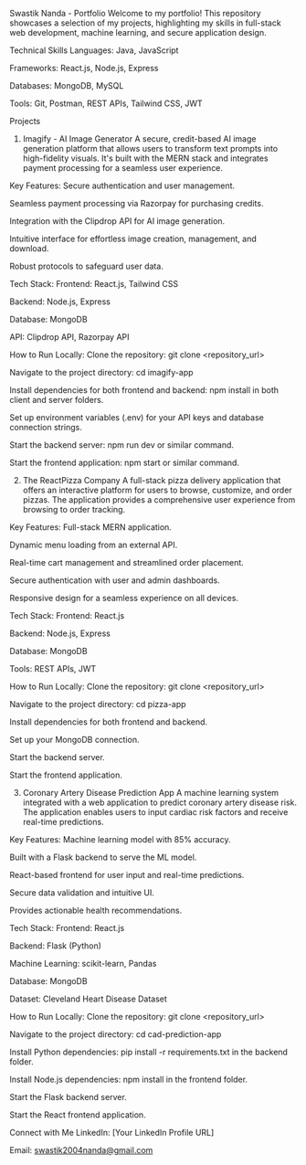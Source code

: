 Swastik Nanda - Portfolio
Welcome to my portfolio! This repository showcases a selection of my projects, highlighting my skills in full-stack web development, machine learning, and secure application design.

Technical Skills
Languages: Java, JavaScript

Frameworks: React.js, Node.js, Express

Databases: MongoDB, MySQL

Tools: Git, Postman, REST APIs, Tailwind CSS, JWT

Projects
1. Imagify - AI Image Generator
A secure, credit-based AI image generation platform that allows users to transform text prompts into high-fidelity visuals. It's built with the MERN stack and integrates payment processing for a seamless user experience.

Key Features:
Secure authentication and user management.

Seamless payment processing via Razorpay for purchasing credits.

Integration with the Clipdrop API for AI image generation.

Intuitive interface for effortless image creation, management, and download.

Robust protocols to safeguard user data.

Tech Stack:
Frontend: React.js, Tailwind CSS

Backend: Node.js, Express

Database: MongoDB

API: Clipdrop API, Razorpay API

How to Run Locally:
Clone the repository: git clone <repository_url>

Navigate to the project directory: cd imagify-app

Install dependencies for both frontend and backend: npm install in both client and server folders.

Set up environment variables (.env) for your API keys and database connection strings.

Start the backend server: npm run dev or similar command.

Start the frontend application: npm start or similar command.

2. The ReactPizza Company
A full-stack pizza delivery application that offers an interactive platform for users to browse, customize, and order pizzas. The application provides a comprehensive user experience from browsing to order tracking.

Key Features:
Full-stack MERN application.

Dynamic menu loading from an external API.

Real-time cart management and streamlined order placement.

Secure authentication with user and admin dashboards.

Responsive design for a seamless experience on all devices.

Tech Stack:
Frontend: React.js

Backend: Node.js, Express

Database: MongoDB

Tools: REST APIs, JWT

How to Run Locally:
Clone the repository: git clone <repository_url>

Navigate to the project directory: cd pizza-app

Install dependencies for both frontend and backend.

Set up your MongoDB connection.

Start the backend server.

Start the frontend application.

3. Coronary Artery Disease Prediction App
A machine learning system integrated with a web application to predict coronary artery disease risk. The application enables users to input cardiac risk factors and receive real-time predictions.

Key Features:
Machine learning model with 85% accuracy.

Built with a Flask backend to serve the ML model.

React-based frontend for user input and real-time predictions.

Secure data validation and intuitive UI.

Provides actionable health recommendations.

Tech Stack:
Frontend: React.js

Backend: Flask (Python)

Machine Learning: scikit-learn, Pandas

Database: MongoDB

Dataset: Cleveland Heart Disease Dataset

How to Run Locally:
Clone the repository: git clone <repository_url>

Navigate to the project directory: cd cad-prediction-app

Install Python dependencies: pip install -r requirements.txt in the backend folder.

Install Node.js dependencies: npm install in the frontend folder.

Start the Flask backend server.

Start the React frontend application.

Connect with Me
LinkedIn: [Your LinkedIn Profile URL]

Email: swastik2004nanda@gmail.com
